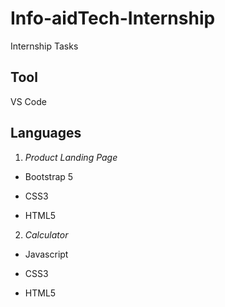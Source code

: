 # Info-aidTech-Internship
Internship Tasks
## Tool
VS Code
## Languages
1. _Product Landing Page_
- Bootstrap 5
* CSS3
+ HTML5
2. _Calculator_
- Javascript
* CSS3
+ HTML5
